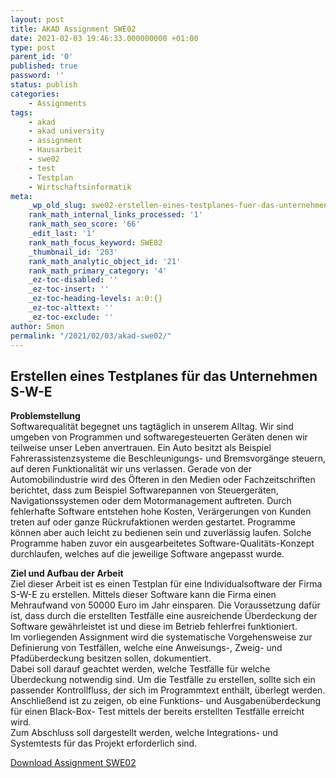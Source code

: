 ```yaml
--- 
layout: post 
title: AKAD Assignment SWE02 
date: 2021-02-03 19:46:33.000000000 +01:00 
type: post 
parent_id: '0' 
published: true 
password: '' 
status: publish 
categories: 
    - Assignments 
tags: 
    - akad 
    - akad university 
    - assignment 
    - Hausarbeit 
    - swe02 
    - test 
    - Testplan 
    - Wirtschaftsinformatik 
meta: 
    _wp_old_slug: swe02-erstellen-eines-testplanes-fuer-das-unternehmen-s-w-e 
    rank_math_internal_links_processed: '1' 
    rank_math_seo_score: '66' 
    _edit_last: '1' 
    rank_math_focus_keyword: SWE02 
    _thumbnail_id: '203' 
    rank_math_analytic_object_id: '21' 
    rank_math_primary_category: '4' 
    _ez-toc-disabled: '' 
    _ez-toc-insert: '' 
    _ez-toc-heading-levels: a:0:{} 
    _ez-toc-alttext: '' 
    _ez-toc-exclude: '' 
author: Smon
permalink: "/2021/02/03/akad-swe02/"
---
```


**Erstellen eines Testplanes für das Unternehmen S-W-E**
--------------------------------------------------------

**Problemstellung**  
Softwarequalität begegnet uns tagtäglich in unserem Alltag. Wir sind umgeben von Programmen und softwaregesteuerten Geräten denen wir teilweise unser Leben anvertrauen. Ein Auto besitzt als Beispiel Fahrerassistenzsysteme die Beschleunigungs- und Bremsvorgänge steuern, auf deren Funktionalität wir uns verlassen. Gerade von der Automobilindustrie wird des Öfteren in den Medien oder Fachzeitschriften berichtet, dass zum Beispiel Softwarepannen von Steuergeräten, Navigationssystemen oder dem Motormanagement auftreten. Durch fehlerhafte Software entstehen hohe Kosten, Verärgerungen von Kunden treten auf oder ganze Rückrufaktionen werden gestartet. Programme können aber auch leicht zu bedienen sein und zuverlässig laufen. Solche Programme haben zuvor ein ausgearbeitetes Software-Qualitäts-Konzept durchlaufen, welches auf die jeweilige Software angepasst wurde.

**Ziel und Aufbau der Arbeit**  
Ziel dieser Arbeit ist es einen Testplan für eine Individualsoftware der Firma S-W-E zu erstellen. Mittels dieser Software kann die Firma einen Mehraufwand von 50000 Euro im Jahr einsparen. Die Voraussetzung dafür ist, dass durch die erstellten Testfälle eine ausreichende Überdeckung der Software gewährleistet ist und diese im Betrieb fehlerfrei funktioniert.  
Im vorliegenden Assignment wird die systematische Vorgehensweise zur Definierung von Testfällen, welche eine Anweisungs-, Zweig- und Pfadüberdeckung besitzen sollen, dokumentiert.  
Dabei soll darauf geachtet werden, welche Testfälle für welche Überdeckung notwendig sind. Um die Testfälle zu erstellen, sollte sich ein passender Kontrollfluss, der sich im Programmtext enthält, überlegt werden.  
Anschließend ist zu zeigen, ob eine Funktions- und Ausgabenüberdeckung für einen Black-Box- Test mittels der bereits erstellten Testfälle erreicht wird.  
Zum Abschluss soll dargestellt werden, welche Integrations- und Systemtests für das Projekt erforderlich sind.

[Download Assignment SWE02](https://elesie.de/wp-content/uploads/2021/02/Assignment_SWE02_Testplan_SEisele.pdf)